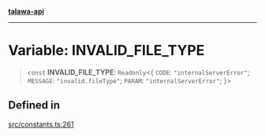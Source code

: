 [**talawa-api**](../../README.md)

***

# Variable: INVALID\_FILE\_TYPE

> `const` **INVALID\_FILE\_TYPE**: `Readonly`\<\{ `CODE`: `"internalServerError"`; `MESSAGE`: `"invalid.fileType"`; `PARAM`: `"internalServerError"`; \}\>

## Defined in

[src/constants.ts:261](https://github.com/Suyash878/talawa-api/blob/095e6964ce2a06c1c30d1acf81b6162203f1db91/src/constants.ts#L261)
